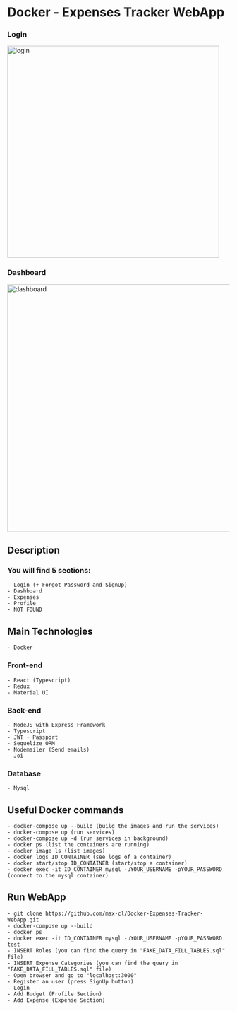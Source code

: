 # Docker - Expenses Tracker WebApp

### Login
<img width="480" alt="login" src="https://user-images.githubusercontent.com/39265526/169651709-c81ce6c8-a5f8-49b2-a852-c0d17b655a08.png">

### Dashboard
<img width="560" alt="dashboard" src="https://user-images.githubusercontent.com/39265526/169651767-fee3e2a0-1ccb-4e03-be8d-c530ba90fe86.png">

## Description

### You will find 5 sections:

    - Login (+ Forgot Password and SignUp)
    - Dashboard
    - Expenses
    - Profile
    - NOT FOUND

## Main Technologies

    - Docker

### Front-end

    - React (Typescript)
    - Redux
    - Material UI

### Back-end

    - NodeJS with Express Framework
    - Typescript
    - JWT + Passport
    - Sequelize ORM
    - Nodemailer (Send emails)
    - Joi

### Database

    - Mysql

## Useful Docker commands

    - docker-compose up --build (build the images and run the services)
    - docker-compose up (run services)
    - docker-compose up -d (run services in background)
    - docker ps (list the containers are running)
    - docker image ls (list images)
    - docker logs ID_CONTAINER (see logs of a container)
    - docker start/stop ID_CONTAINER (start/stop a container)
    - docker exec -it ID_CONTAINER mysql -uYOUR_USERNAME -pYOUR_PASSWORD (connect to the mysql container)

## Run WebApp

    - git clone https://github.com/max-cl/Docker-Expenses-Tracker-WebApp.git
    - docker-compose up --build
    - docker ps
    - docker exec -it ID_CONTAINER mysql -uYOUR_USERNAME -pYOUR_PASSWORD test
    - INSERT Roles (you can find the query in "FAKE_DATA_FILL_TABLES.sql" file)
    - INSERT Expense Categories (you can find the query in "FAKE_DATA_FILL_TABLES.sql" file)
    - Open browser and go to "localhost:3000"
    - Register an user (press SignUp button)
    - Login
    - Add Budget (Profile Section)
    - Add Expense (Expense Section)
